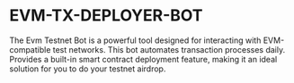 # EVM-TX-DEPLOYER-BOT
The Evm Testnet Bot is a powerful tool designed for interacting with EVM-compatible test networks. This bot automates transaction processes daily. Provides a built-in smart contract deployment feature, making it an ideal solution for you to do your testnet airdrop.
